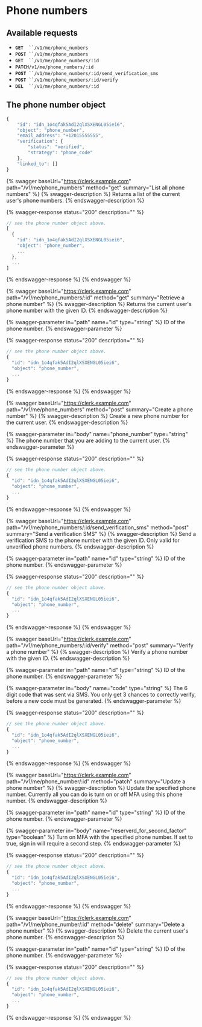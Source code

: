 # Phone numbers

## Available requests

* **`GET`**`  ``/v1/me/phone_numbers`
* **`POST`**` ``/v1/me/phone_numbers`
* **`GET`**`  ``/v1/me/phone_numbers/:id`
* **`PATCH`**`/v1/me/phone_numbers/:id`
* **`POST`**` ``/v1/me/phone_numbers/:id/send_verification_sms`
* **`POST`**` ``/v1/me/phone_numbers/:id/verify`
* **`DEL`**`  ``/v1/me/phone_numbers/:id`

## The phone number object

```javascript
{
    "id": "idn_1o4qfak5AdI2qlXSXENGL05iei6",
    "object": "phone_number",
    "email_address": "+12015555555",
    "verification": {
        "status": "verified",
        "strategy": "phone_code"
    },
    "linked_to": []
}
```

{% swagger baseUrl="https://clerk.example.com" path="/v1/me/phone_numbers" method="get" summary="List all phone numbers" %}
{% swagger-description %}
Returns a list of the current user's phone numbers.
{% endswagger-description %}

{% swagger-response status="200" description="" %}
```javascript
// see the phone number object above.
[
  {
    "id": "idn_1o4qfak5AdI2qlXSXENGL05iei6",
    "object": "phone_number",
    ...
  },
  ...
]
```
{% endswagger-response %}
{% endswagger %}

{% swagger baseUrl="https://clerk.example.com" path="/v1/me/phone_numbers/:id" method="get" summary="Retrieve a phone number" %}
{% swagger-description %}
Returns the current user's phone number with the given ID.
{% endswagger-description %}

{% swagger-parameter in="path" name="id" type="string" %}
ID of the phone number.
{% endswagger-parameter %}

{% swagger-response status="200" description="" %}
```javascript
// see the phone number object above.
{
  "id": "idn_1o4qfak5AdI2qlXSXENGL05iei6",
  "object": "phone_number",
  ...
}
```
{% endswagger-response %}
{% endswagger %}

{% swagger baseUrl="https://clerk.example.com" path="/v1/me/phone_numbers" method="post" summary="Create a phone number" %}
{% swagger-description %}
Create a new phone number for the current user.
{% endswagger-description %}

{% swagger-parameter in="body" name="phone_number" type="string" %}
The phone number that you are adding to the current user.
{% endswagger-parameter %}

{% swagger-response status="200" description="" %}
```javascript
// see the phone number object above.
{
  "id": "idn_1o4qfak5AdI2qlXSXENGL05iei6",
  "object": "phone_number",
  ...
}
```
{% endswagger-response %}
{% endswagger %}

{% swagger baseUrl="https://clerk.example.com" path="/v1/me/phone_numbers/:id/send_verification_sms" method="post" summary="Send a verification SMS" %}
{% swagger-description %}
Send a verification SMS to the phone number with the given ID.  Only valid for unverified phone numbers.
{% endswagger-description %}

{% swagger-parameter in="path" name="id" type="string" %}
ID of the phone number.
{% endswagger-parameter %}

{% swagger-response status="200" description="" %}
```javascript
// see the phone number object above.
{
  "id": "idn_1o4qfak5AdI2qlXSXENGL05iei6",
  "object": "phone_number",
  ...
}
```
{% endswagger-response %}
{% endswagger %}

{% swagger baseUrl="https://clerk.example.com" path="/v1/me/phone_numbers/:id/verify" method="post" summary="Verify a phone number" %}
{% swagger-description %}
Verify a phone number with the given ID.
{% endswagger-description %}

{% swagger-parameter in="path" name="id" type="string" %}
ID of the phone number.
{% endswagger-parameter %}

{% swagger-parameter in="body" name="code" type="string" %}
The 6 digit code that was sent via SMS.  You only get 3 chances to correctly verify, before a new code must be generated.
{% endswagger-parameter %}

{% swagger-response status="200" description="" %}
```javascript
// see the phone number object above.
{
  "id": "idn_1o4qfak5AdI2qlXSXENGL05iei6",
  "object": "phone_number",
  ...
}
```
{% endswagger-response %}
{% endswagger %}

{% swagger baseUrl="https://clerk.example.com" path="/v1/me/phone_number/:id" method="patch" summary="Update a phone number" %}
{% swagger-description %}
Update the specified phone number.  Currently all you can do is turn on or off MFA using this phone number.
{% endswagger-description %}

{% swagger-parameter in="path" name="id" type="string" %}
ID of the phone number.
{% endswagger-parameter %}

{% swagger-parameter in="body" name="reserverd_for_second_factor" type="boolean" %}
Turn on MFA with the specified phone number.  If set to true, sign in will require a second step.
{% endswagger-parameter %}

{% swagger-response status="200" description="" %}
```javascript
// see the phone number object above.
{
  "id": "idn_1o4qfak5AdI2qlXSXENGL05iei6",
  "object": "phone_number",
  ...
}
```
{% endswagger-response %}
{% endswagger %}

{% swagger baseUrl="https://clerk.example.com" path="/v1/me/phone_number/:id" method="delete" summary="Delete a phone number" %}
{% swagger-description %}
Delete the current user's phone number.
{% endswagger-description %}

{% swagger-parameter in="path" name="id" type="string" %}
ID of the phone number.
{% endswagger-parameter %}

{% swagger-response status="200" description="" %}
```javascript
// see the phone number object above.
{
  "id": "idn_1o4qfak5AdI2qlXSXENGL05iei6",
  "object": "phone_number",
  ...
}
```
{% endswagger-response %}
{% endswagger %}
